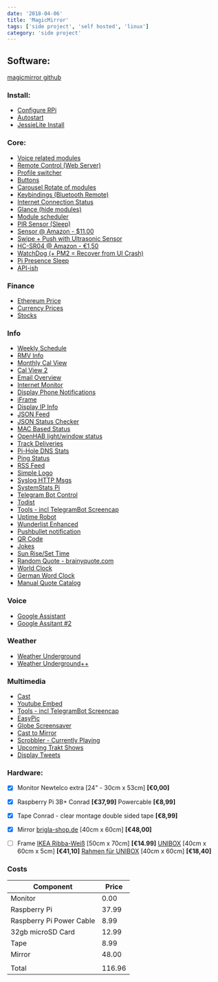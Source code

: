 ```yaml
---
date: '2018-04-06'
title: 'MagicMirror'
tags: ['side project', 'self hosted', 'linux']
category: 'side project'
---
```


## Software:

[magicmirror github](https://magicmirror.builders/)

### Install:

- [Configure RPi](https://github.com/MichMich/MagicMirror/wiki/configuring-the-raspberry-pi)
- [Autostart](https://github.com/MichMich/MagicMirror/wiki/auto-starting-magicmirror)
- [JessieLite Install](https://github.com/MichMich/MagicMirror/wiki/jessie-lite-installation-guide)

### Core:

- [Voice related modules](https://github.com/MichMich/MagicMirror/wiki/Voice-Related-Modules)
- [Remote Control (Web Server)](https://forum.magicmirror.builders/topic/735/remote-control-shutdown-configure-and-update-your-magicmirror)
- [Profile switcher](https://forum.magicmirror.builders/topic/1402/mmm-profileswitcher-a-profile-user-layout-switching-module)
- [Buttons](https://forum.magicmirror.builders/topic/1402/mmm-profileswitcher-a-profile-user-layout-switching-module)
- [Carousel Rotate of modules](https://github.com/shbatm/MMM-Carousel)
- [Keybindings (Bluetooth Remote)](https://github.com/shbatm/MMM-KeyBindings)
- [Internet Connection Status](https://github.com/sheyabernstein/MMM-connection-status)
- [Glance (hide modules)](https://github.com/eouia/MMM-Glance)
- [Module scheduler](https://github.com/ianperrin/MMM-ModuleScheduler)
- [PIR Sensor (Sleep)](https://github.com/paviro/MMM-PIR-Sensor)
- [Sensor @ Amazon - \$11.00](https://www.amazon.com/2013newestseller-HC-SR501-Pyroelectric-Infrared-Detector/dp/B00FDPO9B8)
- [Swipe + Push with Ultrasonic Sensor](https://github.com/mochman/MMM-Swipe)
- [HC-SR04 @ Amazon - €1,50](https://www.amazon.de/HC-SR04-Entfernung-Messumformer-Ultraschall-Modul-Arduino/dp/B00BIZQWYE)
- [WatchDog (+ PM2 = Recover from UI Crash)](https://github.com/MichMich/MMM-WatchDog)
- [Pi Presence Sleep](https://github.com/RpDp-git/PiDisplaySleep)
- [API-ish](https://github.com/juzim/MMM-Api)

### Finance

- [Ethereum Price](https://github.com/ianperrin/MMM-ModuleScheduler)
- [Currency Prices](https://github.com/mykle1/MMM-LICE)
- [Stocks](https://github.com/hakanmhmd/MMM-Stock)

### Info

- [Weekly Schedule](https://github.com/pinsdorf/MMM-WeeklySchedule)
- [RMV Info](https://github.com/Com-Lum/MMM-RMV)
- [Monthly Cal View](https://github.com/KirAsh4/calendar_monthly/)
- [Cal View 2](https://github.com/jclarke0000/MMM-MyCalendar)
- [Email Overview](https://github.com/ronny3050/email-mirror)
- [Internet Monitor](https://github.com/ronny3050/internet-monitor)
- [Display Phone Notifications](https://github.com/maliciousbanjo/PushBulletNotes)
- [iFrame](https://github.com/alberttwong/MMM-iFrame)
- [Display IP Info](https://github.com/fewieden/MMM-ip)
- [JSON Feed](https://github.com/amcolash/MMM-json-feed)
- [JSON Status Checker](https://github.com/shbatm/MMM-JSONStatusChecker)
- [MAC Based Status](https://github.com/ianperrin/MMM-NetworkScanner)
- [OpenHAB light/window status](https://github.com/paphko/mmm-openhabfloorplan)
- [Track Deliveries](https://github.com/martinkooij/MMM-Parcel)
- [Pi-Hole DNS Stats](https://github.com/sheyabernstein/MMM-pihole-stats)
- [Ping Status](https://github.com/fewieden/MMM-ping)
- [RSS Feed](https://github.com/maxenxe/MMM-RSS-FEED)
- [Simple Logo](https://github.com/frdteknikelektro/MMM-SimpleLogo)
- [Syslog HTTP Msgs](https://github.com/paviro/MMM-syslog)
- [SystemStats Pi](https://github.com/BenRoe/MMM-SystemStats)
- [Telegram Bot Control](https://github.com/eouia/MMM-TelegramBot)
- [Todist](https://github.com/cbrooker/MMM-Todoist)
- [Tools - incl TelegramBot Screencap](https://github.com/eouia/MMM-Tools)
- [Uptime Robot](https://github.com/mrVragec/MMM-uptimerobot)
- [Wunderlist Enhanced](https://github.com/funsocietyirc/MMM-Wunderlist-Enhanced)
- [Pushbullet notification](https://github.com/ronny3050/phone-notification-mirror)
- [QR Code](https://github.com/MarinescuEvghenii/MMM-QRCode)
- [Jokes](https://github.com/pvyParts/MMM-jokes)
- [Sun Rise/Set Time](https://github.com/mykle1/MMM-SunRiseSet)
- [Random Quote - brainyquote.com](https://github.com/KirAsh4/random_quotes/)
- [World Clock](https://github.com/eouia/worldclock)
- [German Word Clock](https://github.com/alexBeuth/MMM-germanwordclock)
- [Manual Quote Catalog](https://github.com/salpar/MagicMirror-QuoteCatalog/)

### Voice

- [Google Assistant](https://github.com/eouia/MMM-Assistant)
- [Google Assitant #2](https://github.com/gauravsacc/MMM-GoogleAssistant)

### Weather

- [Weather Underground](https://github.com/MattLugar/wuforecast)
- [Weather Underground++](https://github.com/RedNax67/MMM-WunderGround)

### Multimedia

- [Cast](https://github.com/flo80/MMM-chromecast)
- [Youtube Embed](https://github.com/nitpum/MMM-EmbedYoutube)
- [Tools - incl TelegramBot Screencap](https://github.com/eouia/MMM-Tools)
- [EasyPic](https://github.com/mykle1/MMM-EasyPix)
- [Globe Screensaver](https://github.com/LukeSkywalker92/MMM-Globe)
- [Cast to Mirror](https://github.com/kevinatown/MMM-Screencast)
- [Scrobbler - Currently Playing](https://github.com/PtrBld/MMM-Scrobbler)
- [Upcoming Trakt Shows](https://github.com/Kiina/MMM-trakt)
- [Display Tweets](https://github.com/AdamMoses-GitHub/MMM-TweetsByTimelineOrList)

### Hardware:

- [x] Monitor
      Newtelco extra [24" - 30cm x 53cm] **[€0,00]**

- [x] Raspberry Pi 3B+
      Conrad **[€37,99]**
      Powercable **[€8,99]**

- [x] Tape
      Conrad - clear montage double sided tape **[€8,99]**

- [x] Mirror
      [brigla-shop.de](http://brigla-shop.de/spionspiegel-334.html) [40cm x 60cm] **[€48,00]**

- [ ] Frame
      [IKEA Ribba-Weiß](https://www.ikea.com/de/de/catalog/products/00268876/) [50cm x 70cm] **[€14.99]**
      [UNIBOX](https://www.allesrahmen.de/ergaenzungsset-unibox-40x60weiss4.html?cnid=5020000) [40cm x 60cm x 5cm] **[€41,10]**
      [Rahmen für UNIBOX](https://www.allesrahmen.de/holzrahmen-avignon-40x60natur4.html?cnid=5045000) [40cm x 60cm] **[€18,40]**

### Costs

| Component                | Price  |
| ------------------------ | ------ |
| Monitor                  | 0.00   |
| Raspberry Pi             | 37.99  |
| Raspberry Pi Power Cable | 8.99   |
| 32gb microSD Card        | 12.99  |
| Tape                     | 8.99   |
| Mirror                   | 48.00  |
|                          |        |
| Total                    | 116.96 |
